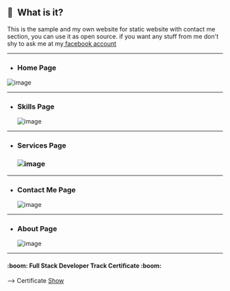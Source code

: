 ## :notebook_with_decorative_cover: &nbsp;What is it?
   This is the sample and my own website for static website with contact me section, you can use it as open source.
   if you want any stuff from me don't  shy to ask me at my<a href="https://www.facebook.com/abdelrazek.n3"> facebook account</a>

***

- <h3>Home Page</h3>

 ![image](https://github.com/Abd-Elrazek/My_Web/blob/master/WireFrame/Home.png)
  
<hr>

- <h3> Skills Page</h3>

  ![image](https://github.com/Abd-Elrazek/My_Web/blob/master/WireFrame/skills.png)
  
<hr>

- <h3>Services Page<h3>

  ![image](https://github.com/Abd-Elrazek/My_Web/blob/master/WireFrame/services.png)
  
<hr>

- <h3>Contact Me Page</h3>

  ![image](https://github.com/Abd-Elrazek/My_Web/blob/master/WireFrame/contact%20me.png)
  
<hr>

- <h3>About Page</h3>

  ![image](https://github.com/Abd-Elrazek/My_Web/blob/master/WireFrame/About%20me.png)
  
<hr>

<h4>:boom: Full Stack Developer Track Certificate :boom: </h4>
--> Certificate <a href ="https://github.com/Abd-Elrazek/My_Web/blob/master/Full%20Stack%20Developer%20Track%20Certificate%20.pdf"> Show </a>

				   
